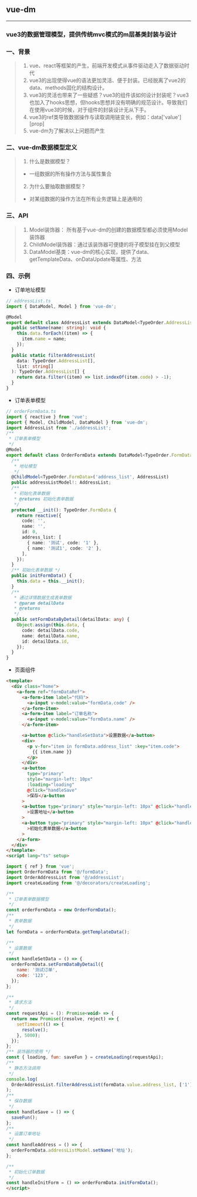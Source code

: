 ## vue-dm
---
### vue3的数据管理模型，提供传统mvc模式的m层基类封装与设计


### 一、背景
> 1. vue、react等框架的产生，前端开发模式从事件驱动走入了数据驱动时代
> 2. vue3的出现使得vue的语法更加灵活、便于封装。已经脱离了vue2的 data、methods固化的结构设计。
> 3. vue3的灵活也带来了一些疑惑？vue3的组件该如何设计封装呢？vue3也加入了hooks思想，但hooks思想并没有明确的规范设计。导致我们在使用vue3的时候，对于组件的封装设计无从下手。
> 4. vue3的ref类导致数据操作与读取调用链变长，例如：data['value'][prop]
> 5. vue-dm为了解决以上问题而产生


### 二、vue-dm数据模型定义

> 1. 什么是数据模型？
>   + 一组数据的所有操作方法与属性集合
> 2. 为什么要抽取数据模型？
>   + 对某组数据的操作方法在所有业务逻辑上是通用的

### 三、API

> 1. Model装饰器： 所有基于vue-dm的创建的数据模型都必须使用Model装饰器
> 2. ChildModel装饰器：通过该装饰器可便捷的将子模型挂在到父模型
> 3. DataModel基类：vue-dm的核心实现，提供了data、getTemplateData、onDataUpdate等属性、方法

### 四、示例

+ 订单地址模型
```typescript
// addressList.ts
import { DataModel, Model } from 'vue-dm';

@Model
export default class AddressList extends DataModel<TypeOrder.AddressList[]> {
  public setName(name: string): void {
    this.data.forEach((item) => {
      item.name = name;
    });
  }
  public static filterAddressList(
    data: TypeOrder.AddressList[],
    list: string[]
  ): TypeOrder.AddressList[] {
    return data.filter((item) => list.indexOf(item.code) > -1);
  }
}
```

+ 订单表单模型
```typescript
// orderFormData.ts
import { reactive } from 'vue';
import { Model, ChildModel, DataModel } from 'vue-dm';
import AddressList from './addressList';
/**
 * 订单表单模型
 */
@Model
export default class OrderFormData extends DataModel<TypeOrder.FormData> {
  /**
   * 地址模型
   */
  @ChildModel<TypeOrder.FormData>('address_list', AddressList)
  public addressListModel!: AddressList;
  /**
   * 初始化表单数据
   * @returns 初始化表单数据
   */
  protected __init(): TypeOrder.FormData {
    return reactive({
      code: '',
      name: '',
      id: 0,
      address_list: [
        { name: '测试', code: '1' },
        { name: '测试1', code: '2' },
      ],
    });
  }
  /** 初始化表单数据 */
  public initFormData() {
    this.data = this.__init();
  }
  /**
   * 通过详情数据生成表单数据
   * @param detailData
   * @returns
   */
  public setFormDataByDetail(detailData: any) {
    Object.assign(this.data, {
      code: detailData.code,
      name: detailData.name,
      id: detailData.id,
    });
  }
}

```


+ 页面组件
```html
<template>
  <div class="home">
    <a-form ref="formDataRef">
      <a-form-item label="代码">
        <a-input v-model:value="formData.code" />
      </a-form-item>
      <a-form-item label="订单名称">
        <a-input v-model:value="formData.name" />
      </a-form-item>

      <a-button @click="handleSetData">设置数据</a-button>
      <div>
        <p v-for="item in formData.address_list" :key="item.code">
          {{ item.name }}
        </p>
      </div>
      <a-button
        type="primary"
        style="margin-left: 10px"
        :loading="loading"
        @click="handleSave"
        >保存</a-button
      >
      <a-button type="primary" style="margin-left: 10px" @click="handleAddress"
        >设置地址</a-button
      >
      <a-button type="primary" style="margin-left: 10px" @click="handleInitForm"
        >初始化表单数据</a-button
      >
    </a-form>
  </div>
</template>
<script lang="ts" setup>

import { ref } from 'vue';
import OrderFormData from '@/formData';
import OrderAddressList from '@/addressList';
import createLoading from '@/decorators/createLoading';

/**
 * 订单表单数据模型
 */
const orderFormData = new OrderFormData();
/**
 * 表单数据
 */
let formData = orderFormData.getTemplateData();

/**
 * 设置数据
 */
const handleSetData = () => {
  orderFormData.setFormDataByDetail({
    name: '测试订单',
    code: '123',
  });
};

/**
 * 请求方法
 */
const requestApi = (): Promise<void> => {
  return new Promise((resolve, reject) => {
    setTimeout(() => {
      resolve();
    }, 5000);
  });
};
/** 装饰器的使用 */
const { loading, fun: saveFun } = createLoading(requestApi);
/**
 * 静态方法调用
 */
console.log(
  OrderAddressList.filterAddressList(formData.value.address_list, ['1'])
);
/**
 * 保存数据
 */
const handleSave = () => {
  saveFun();
};
/**
 * 设置订单地址
 */
const handleAddress = () => {
  orderFormData.addressListModel.setName('地址');
};

/**
 * 初始化订单数据
 */
const handleInitForm = () => orderFormData.initFormData();
</script>
```

